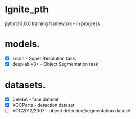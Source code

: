 # Ignite_pth
pytorch1.0.0 training framework - in progress
# models.
- [x] srcnn - Super Resolution task.
- [x] deeplab v3+ - Object Segmentation task
# datasets.
- [x] CelebA - face dataset
- [x] VOCParts - detection dataset
- [ ] VOC2012/2007 - object detection/segmentation dataset

